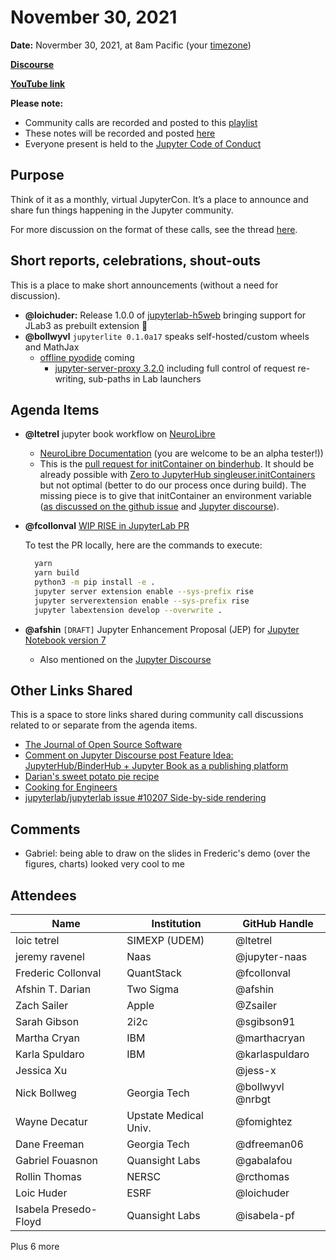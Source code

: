 # November 30, 2021

**Date:** Novermber 30, 2021, at 8am Pacific (your [timezone](https://arewemeetingyet.com/Los%20Angeles/2021-11-30/8:00/Jupyter%20Community%20Call))

**[Discourse](https://discourse.jupyter.org/t/jupyter-community-calls/668)**

**[YouTube link](https://youtu.be/_YdiFgWUHNI)** 

**Please note:**
- Community calls are recorded and posted to this [playlist](https://www.youtube.com/playlist?list=PLUrHeD2K9Cmkoamm4NjLmvXC4Y6E1o8SP)
- These notes will be recorded and posted [here](https://jupyter.readthedocs.io/en/latest/community/community-call-notes/index.html)
- Everyone present is held to the [Jupyter Code of Conduct](https://jupyter.org/conduct)

## Purpose

Think of it as a monthly, virtual JupyterCon. It’s a place to announce and share fun things happening in the Jupyter community.

For more discussion on the format of these calls, see the thread [here](https://discourse.jupyter.org/t/reviving-the-all-jupyter-team-meetings/423).

## Short reports, celebrations, shout-outs

This is a place to make short announcements (without a need for discussion). 

* **@loichuder:** Release 1.0.0 of [jupyterlab-h5web](https://github.com/silx-kit/jupyterlab-h5web) bringing support for JLab3 as prebuilt extension 🎉
* **@bollwyvl** `jupyterlite 0.1.0a17` speaks self-hosted/custom wheels and MathJax
  * [offline pyodide](https://jupyterlite--425.org.readthedocs.build/en/425/_static/lab/index.html) coming
    * [jupyter-server-proxy 3.2.0](https://github.com/jupyterhub/jupyter-server-proxy/blob/main/CHANGELOG.md#320---2021-11-29) including full control of request re-writing, sub-paths in Lab launchers 

## Agenda Items

* **@ltetrel** jupyter book workflow on [NeuroLibre](https://www.neurolibre.org/)
    * [NeuroLibre Documentation](https://docs.neurolibre.org/en/latest/) (you are welcome to be an alpha tester!))
    * This is the [pull request for initContainer on binderhub](https://github.com/jupyterhub/binderhub/pull/1081). It should be already possible with [Zero to JupyterHub singleuser.initContainers](https://zero-to-jupyterhub.readthedocs.io/en/latest/resources/reference.html#singleuser-initcontainers) but not optimal (better to do our process once during build). The missing piece is to give that initContainer an environment variable ([as discussed on the github issue](https://github.com/jupyterhub/binderhub/issues/1429) and [Jupyter discourse](https://discourse.jupyter.org/t/feature-idea-jupyterhub-binderhub-jupyter-book-as-a-publishing-platform/8359/8?u=ltetrel)).
* **@fcollonval** [WIP RISE in JupyterLab PR](https://github.com/damianavila/RISE/pull/605)

  To test the PR locally, here are the commands to execute:
  ```sh
    yarn 
    yarn build
    python3 -m pip install -e .
    jupyter server extension enable --sys-prefix rise
    jupyter serverextension enable --sys-prefix rise
    jupyter labextension develop --overwrite .
  ```

* **@afshin** `[DRAFT]` Jupyter Enhancement Proposal (JEP) for [Jupyter Notebook version 7](https://github.com/jupyter/enhancement-proposals/pull/79)
    * Also mentioned on the [Jupyter Discourse](https://discourse.jupyter.org/t/jep-draft-open-for-the-notebook-v7-transition/11769)

## Other Links Shared

This is a space to store links shared during community call discussions related to or separate from the agenda items.

- [The Journal of Open Source Software](https://joss.theoj.org/)
- [Comment on Jupyter Discourse post Feature Idea: JupyterHub/BinderHub + Jupyter Book as a publishing platform](https://discourse.jupyter.org/t/feature-idea-jupyterhub-binderhub-jupyter-book-as-a-publishing-platform/8359/3)
- [Darian's sweet potato pie recipe](https://food.darian.link/sweet-potato-pie/)
- [Cooking for Engineers](http://www.cookingforengineers.com/)
- [jupyterlab/jupyterlab issue #10207 Side-by-side rendering](https://github.com/jupyterlab/jupyterlab/issues/10207)

## Comments

- Gabriel: being able to draw on the slides in Frederic's demo (over the figures, charts) looked very cool to me

## Attendees 

|   Name   |           Institution     | GitHub Handle                     |
|----------|---------------------------|-----------------------------------
|loic tetrel | SIMEXP (UDEM)           | @ltetrel  
|jeremy ravenel | Naas          | @jupyter-naas
| Frederic Collonval | QuantStack | @fcollonval
| Afshin T. Darian | Two Sigma | @afshin | 
| Zach Sailer         |  Apple          | @Zsailer 
| Sarah Gibson | 2i2c | @sgibson91 |
| Martha Cryan | IBM | @marthacryan |
| Karla Spuldaro | IBM | @karlaspuldaro |
| Jessica Xu | | @jess-x |
| Nick Bollweg | Georgia Tech | @bollwyvl @nrbgt | 
|   Wayne Decatur |  Upstate Medical Univ. | @fomightez 
|Dane Freeman | Georgia Tech | @dfreeman06
|Gabriel Fouasnon|Quansight Labs|@gabalafou
| Rollin Thomas | NERSC | @rcthomas |
| Loic Huder| ESRF | @loichuder |
|Isabela Presedo-Floyd | Quansight Labs | @isabela-pf |

Plus 6 more